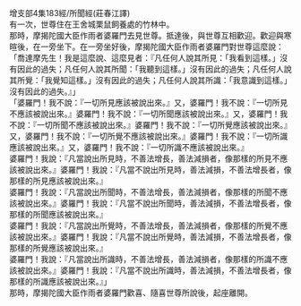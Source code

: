增支部4集183經/所聞經(莊春江譯)  
有一次，世尊住在王舍城栗鼠飼養處的竹林中。  
那時，摩揭陀國大臣作雨者婆羅門去見世尊。抵達後，與世尊互相歡迎。歡迎與寒暄後，在一旁坐下。在一旁坐好後，摩揭陀國大臣作雨者婆羅門對世尊這麼說：  
「喬達摩先生！我是這麼說、這麼見者：『凡任何人說其所見：「我看到這樣。」沒有因此的過失；凡任何人說其所聞：「我聽到這樣。」沒有因此的過失；凡任何人說其所覺：「我覺知這樣。」沒有因此的過失；凡任何人說其所識：「我意識到這樣。」沒有因此的過失。』」  
「婆羅門！我不說：『一切所見應該被說出來。』又，婆羅門！我不說：『一切所見不應該被說出來。』婆羅門！我不說：『一切所聞應該被說出來。』又，婆羅門！我不說：『一切所聞不應該被說出來。』婆羅門！我不說：『一切所覺應該被說出來。』又，婆羅門！我不說：『一切所覺不應該被說出來。』婆羅門！我不說：『一切所識應該被說出來。』又，婆羅門！我不說：『一切所識不應該被說出來。』  
婆羅門！我說：『凡當說出所見時，不善法增長，善法減損者，像那樣的所見不應該被說出來。』婆羅門！我說：『凡當不說出所見時，善法減損，不善法增長者，像那樣的所見應該被說出來。』  
婆羅門！我說：『凡當說出所聞時，不善法增長，善法減損者，像那樣的所聞不應該被說出來。』婆羅門！我說：『凡當不說出所聞時，善法減損，不善法增長者，像那樣的所聞應該被說出來。』  
婆羅門！我說：『凡當說出所覺時，不善法增長，善法減損者，像那樣的所覺不應該被說出來。』婆羅門！我說：『凡當不說出所覺時，善法減損，不善法增長者，像那樣的所覺應該被說出來。』  
婆羅門！我說：『凡當說出所識時，不善法增長，善法減損者，像那樣的所識不應該被說出來。』婆羅門！我說：『凡當不說出所識時，善法減損，不善法增長者，像那樣的所識應該被說出來。』」  
那時，摩揭陀國大臣作雨者婆羅門歡喜、隨喜世尊所說後，起座離開。  
  
  
